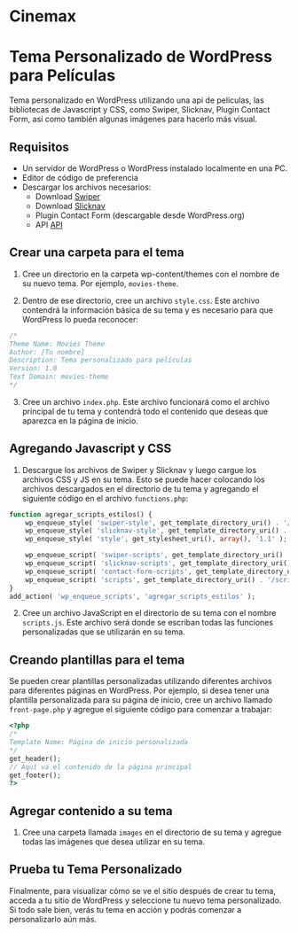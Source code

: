 # Cinemax
# Tema Personalizado de WordPress para Películas

Tema personalizado en WordPress utilizando una api de peliculas, las bibliotecas de Javascript y CSS, como Swiper, Slicknav, Plugin Contact Form, así como también algunas imágenes para hacerlo más visual.

## Requisitos

- Un servidor de WordPress o WordPress instalado localmente en una PC.
- Editor de código de preferencia
- Descargar los archivos necesarios:
    - Download [Swiper](https://swiperjs.com/get-started/)
    - Download [Slicknav](http://slicknav.com/download/)
    - Plugin Contact Form (descargable desde WordPress.org)
    - API  [API](https://www.themoviedb.org/)

## Crear una carpeta para el tema

1. Cree un directorio en la carpeta wp-content/themes con el nombre de su nuevo tema. Por ejemplo, `movies-theme`.

2. Dentro de ese directorio, cree un archivo `style.css`. Este archivo contendrá la información básica de su tema y es necesario para que WordPress lo pueda reconocer:

```css
/*
Theme Name: Movies Theme
Author: [Tu nombre]
Description: Tema personalizado para películas
Version: 1.0
Text Domain: movies-theme
*/
```

3. Cree un archivo `index.php`. Este archivo funcionará como el archivo principal de tu tema y contendrá todo el contenido que deseas que aparezca en la página de inicio.

## Agregando Javascript y CSS

1. Descargue los archivos de Swiper y Slicknav y luego cargue los archivos CSS y JS en su tema. Esto se puede hacer colocando los archivos descargados en el directorio de tu tema y agregando el siguiente código en el archivo `functions.php`:

```php
function agregar_scripts_estilos() {
	wp_enqueue_style( 'swiper-style', get_template_directory_uri() . '/swiper/swiper-bundle.min.css', array(), '1.0' );
	wp_enqueue_style( 'slicknav-style', get_template_directory_uri() . '/slicknav/slicknav.min.css', array(), '1.0' );
	wp_enqueue_style( 'style', get_stylesheet_uri(), array(), '1.1' );

	wp_enqueue_script( 'swiper-scripts', get_template_directory_uri() . '/swiper/swiper-bundle.min.js', array(), '1.0', true );
	wp_enqueue_script( 'slicknav-scripts', get_template_directory_uri() . '/slicknav/jquery.slicknav.min.js', array(), '1.0', true );
	wp_enqueue_script( 'contact-form-scripts', get_template_directory_uri() . '/contact-form/scripts.js', array(), '1.0', true );
	wp_enqueue_script( 'scripts', get_template_directory_uri() . '/scripts.js', array(), '1.0', true );
}
add_action( 'wp_enqueue_scripts', 'agregar_scripts_estilos' );
```

2. Cree un archivo JavaScript en el directorio de su tema con el nombre `scripts.js`. Este archivo será donde se escriban todas las funciones personalizadas que se utilizarán en su tema.

## Creando plantillas para el tema

Se pueden crear plantillas personalizadas utilizando diferentes archivos para diferentes páginas en WordPress. Por ejemplo, si desea tener una plantilla personalizada para su página de inicio, cree un archivo llamado `front-page.php` y agregue el siguiente código para comenzar a trabajar:

```php
<?php
/*
Template Name: Página de inicio personalizada
*/
get_header();
// Aquí va el contenido de la página principal
get_footer();
?>
```

## Agregar contenido a su tema

1. Cree una carpeta llamada `images` en el directorio de su tema y agregue todas las imágenes que desea utilizar en su tema.

## Prueba tu Tema Personalizado

Finalmente, para visualizar cómo se ve el sitio después de crear tu tema, acceda a tu sitio de WordPress y seleccione tu nuevo tema personalizado. Si todo sale bien, verás tu tema en acción y podrás comenzar a personalizarlo aún más.


